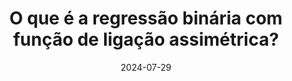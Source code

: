 ---
title: O que é a regressão binária com função de ligação assimétrica?
summary: Explico sobre a regressão binária com função de ligação assimétrica em dados desbalanceados.
tags : 
 - artigos
date: 2024-07-29
external_link: https://medium.com/@gabrielbbr/o-que-%C3%A9-regress%C3%A3o-bin%C3%A1ria-com-fun%C3%A7%C3%A3o-de-liga%C3%A7%C3%A3o-assim%C3%A9trica-fb53c51c42a1
---